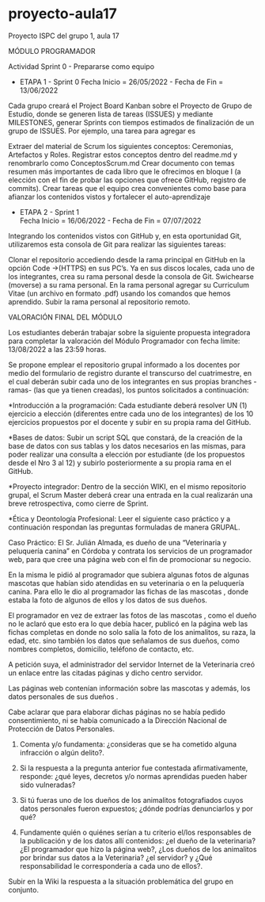 # proyecto-aula17
Proyecto ISPC del grupo 1, aula 17

MÓDULO PROGRAMADOR

Actividad Sprint 0 - Prepararse como equipo

* ETAPA 1 - Sprint 0
Fecha Inicio = 26/05/2022 -  Fecha de Fin = 13/06/2022

Cada grupo creará el Project Board Kanban sobre el Proyecto de Grupo de Estudio, donde se generen lista de tareas (ISSUES) y mediante MILESTONES, generar Sprints con tiempos estimados de finalización de un grupo de ISSUES. Por ejemplo, una tarea para agregar es

Extraer del material de Scrum los siguientes conceptos: Ceremonias, Artefactos y Roles.
Registrar estos conceptos dentro del readme.md y renombrarlo como ConceptosScrum.md
Crear documento con temas resumen más importantes de cada libro que le ofrecimos en bloque I (a elección con el fin de probar las opciones que ofrece GitHub, registro de commits).
Crear tareas que el equipo crea convenientes como base para afianzar los contenidos vistos y fortalecer el auto-aprendizaje


* ETAPA 2 - Sprint 1  
Fecha Inicio = 16/06/2022 -  Fecha de Fin = 07/07/2022 

Integrando los contenidos vistos con GitHub y, en esta oportunidad Git, utilizaremos esta consola de Git para realizar las siguientes tareas:

Clonar el repositorio accediendo desde la rama principal en GitHub en la opción Code ->(HTTPS) en sus PC’s.
Ya en sus discos locales, cada uno de los integrantes, crea su rama personal desde la consola de Git.
Swichearse (moverse) a su rama personal.
En la rama personal agregar su Curriculum Vitae (un archivo en formato .pdf) usando los comandos que hemos aprendido.
Subir la rama personal al repositorio remoto.

VALORACIÓN FINAL DEL MÓDULO

Los estudiantes deberán trabajar sobre la siguiente propuesta integradora para completar la valoración del Módulo Programador con fecha límite: 13/08/2022 a las 23:59 horas.

Se propone emplear el repositorio grupal informado a los docentes por medio del formulario de registro durante el transcurso del cuatrimestre, en el cual deberán subir cada uno de los integrantes en sus propias branches -ramas- (las que ya tienen creadas), los puntos solicitados a continuación:

*Introducción a la programación:
Cada estudiante deberá  resolver  UN (1) ejercicio a elección (diferentes entre cada uno de los integrantes) de los 10 ejercicios propuestos por el docente y subir en su propia rama del GitHub.

*Bases de datos: 
Subir un script SQL que constará, de la creación de la base de datos con sus tablas y los datos necesarios en las mismas, para poder realizar una consulta a elección por estudiante (de los propuestos desde el Nro 3 al 12) y subirlo posteriormente a su propia rama en el GitHub.

*Proyecto integrador: 
Dentro de la sección WIKI, en el mismo repositorio grupal, el Scrum Master deberá crear una entrada en la cual realizarán una breve retrospectiva, como cierre de Sprint.

*Ética y Deontología Profesional:
Leer el siguiente caso práctico y a continuación respondan las preguntas formuladas de manera GRUPAL.

Caso Práctico: El Sr. Julián Almada, es dueño de una “Veterinaria y peluquería canina” en Córdoba y contrata los servicios de un programador web, para  que cree una página web con el fin de promocionar su negocio.

En la misma le pidió al programador que subiera algunas fotos de algunas mascotas que habían sido atendidas en su veterinaria o en la peluquería canina. Para ello  le dio al programador las fichas de las mascotas , donde estaba la foto de algunos de ellos y  los datos de sus dueños.

El programador en vez de extraer las fotos de las mascotas , como el dueño no le aclaró que esto era lo que debía hacer, publicó en la página web las fichas completas en donde no solo salía la foto de los animalitos, su raza, la edad, etc. sino también los datos que señalamos de sus dueños, como nombres completos,  domicilio, teléfono de contacto, etc.

A petición suya, el administrador del servidor Internet de la Veterinaria creó un enlace entre las citadas páginas y dicho centro servidor.

Las páginas web contenían información sobre las mascotas  y además, los datos personales de sus dueños .

Cabe aclarar que para elaborar dichas páginas no se había pedido consentimiento, ni se había comunicado a la Dirección Nacional de Protección de Datos Personales.

1) Comenta y/o fundamenta: ¿consideras que se ha cometido alguna infracción o algún delito?.

2) Si la respuesta a la pregunta anterior fue contestada afirmativamente, responde: ¿qué leyes, decretos y/o normas aprendidas pueden haber sido vulneradas?

3) Si tú fueras uno de los dueños de los animalitos fotografiados cuyos datos personales fueron expuestos; ¿dónde podrías denunciarlos y por qué?

4) Fundamente quién o quiénes  serían a tu criterio el/los  responsables de la publicación y de los datos allí contenidos: ¿el dueño de la veterinaria? ¿El programador que hizo la página web?, ¿Los dueños de los animalitos por brindar sus datos a la Veterinaria? ¿el servidor? y ¿Qué responsabilidad le correspondería a cada uno de ellos?.

Subir en la Wiki la respuesta a la situación problemática del grupo en conjunto.

